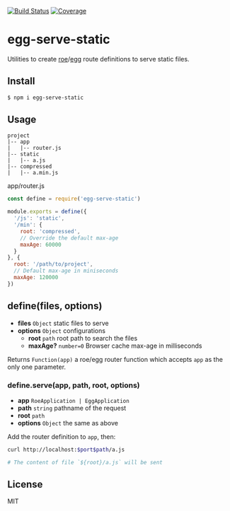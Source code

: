 [![Build Status](https://travis-ci.org/kaelzhang/egg-serve-static.svg?branch=master)](https://travis-ci.org/kaelzhang/egg-serve-static)
[![Coverage](https://codecov.io/gh/kaelzhang/egg-serve-static/branch/master/graph/badge.svg)](https://codecov.io/gh/kaelzhang/egg-serve-static)
<!-- optional appveyor tst
[![Windows Build Status](https://ci.appveyor.com/api/projects/status/github/kaelzhang/egg-serve-static?branch=master&svg=true)](https://ci.appveyor.com/project/kaelzhang/egg-serve-static)
-->
<!-- optional npm version
[![NPM version](https://badge.fury.io/js/egg-serve-static.svg)](http://badge.fury.io/js/egg-serve-static)
-->
<!-- optional npm downloads
[![npm module downloads per month](http://img.shields.io/npm/dm/egg-serve-static.svg)](https://www.npmjs.org/package/egg-serve-static)
-->
<!-- optional dependency status
[![Dependency Status](https://david-dm.org/kaelzhang/egg-serve-static.svg)](https://david-dm.org/kaelzhang/egg-serve-static)
-->

# egg-serve-static

Utilities to create [roe](https://github.com/kaelzhang/roe)/[egg](https://npmjs.org/package/egg) route definitions to serve static files.

## Install

```sh
$ npm i egg-serve-static
```

## Usage

```
project
|-- app
|   |-- router.js
|-- static
|   |-- a.js
|-- compressed
|   |-- a.min.js
```

app/router.js

```js
const define = require('egg-serve-static')

module.exports = define({
  '/js': 'static',
  '/min': {
    root: 'compressed',
    // Override the default max-age
    maxAge: 60000
  }
}, {
  root: '/path/to/project',
  // Default max-age in miniseconds
  maxAge: 120000
})
```

## define(files, options)

- **files** `Object` static files to serve
- **options** `Object` configurations
  - **root** `path` root path to search the files
  - **maxAge?** `number=0` Browser cache max-age in milliseconds

Returns `Function(app)` a roe/egg router function which accepts `app` as the only one parameter.

### define.serve(app, path, root, options)

- **app** `RoeApplication | EggApplication`
- **path** `string` pathname of the request
- **root** `path`
- **options** `Object` the same as above

Add the router definition to `app`, then:

```sh
curl http://localhost:$port$path/a.js

# The content of file `${root}/a.js` will be sent
```

## License

MIT
